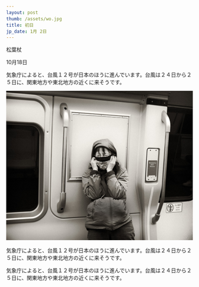 ```yaml
---
layout: post
thumb: /assets/wo.jpg
title: 初日
jp_date: 1月 2日
---
```

<div class="header">
  <p class="title">松葉杖</p>
  <p class="date">10月18日</p>
</div>

<p>
気象庁によると、台風１２号が日本のほうに進んでいます。台風は２４日から２５日に、関東地方や東北地方の近くに来そうです。
</p>
<img src="/assets/wo.jpg" alt="">
<p>
気象庁によると、台風１２号が日本のほうに進んでいます。台風は２４日から２５日に、関東地方や東北地方の近くに来そうです。
</p>
<p>
気象庁によると、台風１２号が日本のほうに進んでいます。台風は２４日から２５日に、関東地方や東北地方の近くに来そうです。
</p>
